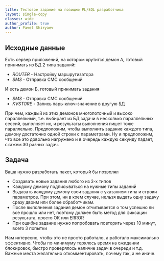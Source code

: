 ```yaml
---
title: Тестовое задание на позицию PL/SQL разработчика
layout: single-copy
classes: wide
author_profile: true
author: Pavel Shiryaev
---
```


## Исходные данные

Есть сервер приложений, на котором крутится демон А, готовый принимать из БД 2 типа заданий:

- *ROUTER* - Настройку маршрутизатора
- *SMS* - Отправка СМС сообщений

И есть демон Б, готовый принимать задания

- *SMS* - Отправка СМС сообщений
- *KVSTORE* - Запись пары ключ-значение в другую БД

При чем, каждый из этих демонов многопоточный и высоко параллельный, т.е. выбирает из БД задачи в несколько параллельных сессий, выполняет их, и результаты выполнения пишет тоже параллельно.
Предположим, чтобы выполнить задание каждого типа, демону достаточно одной строки с параметрами.
Ну и предположим, что все это довольно нагружено и в очередь каждую секунду падает, скажем 30 разных задач.

## Задача

Ваша нужно разработать пакет, который бы позволял 

* Создавать новые задания любого из 3-х типов
* Каждому демону подписываться на нужные типы заданий
* Выдавать каждому демону свои задания с указанием типа и строки параметров. При этом, ни в коем случае, нельзя выдать одну задачу сразу двоим или более обработчикам.
* После выполнения задания демон отчитывается о том успешно ли все прошло или нет, поэтому должен быть метод для фиксации результата, просто OK или ERROR
* При ошибке задание нужно попробовать повторить через 10 минут, всего 3 попытки

Нам интересно, чтобы это не просто работало, а работало максимально эффективно.
Чтобы по минимуму терялось время на ожидании блокировок, быстро проверялось наличие задач в очереди и т.д.
Важные места желательно откомментировать, почему так, а не иначе.
